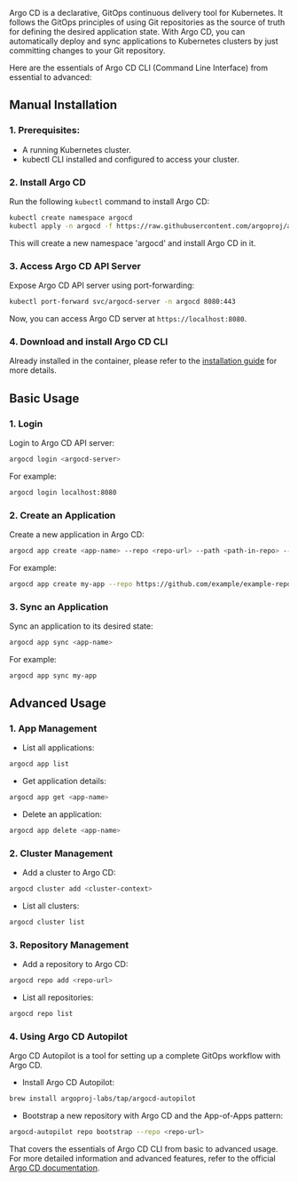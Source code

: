Argo CD is a declarative, GitOps continuous delivery tool for Kubernetes. It follows the GitOps principles of using Git repositories as the source of truth for defining the desired application state. With Argo CD, you can automatically deploy and sync applications to Kubernetes clusters by just committing changes to your Git repository.

Here are the essentials of Argo CD CLI (Command Line Interface) from essential to advanced:

## Manual Installation

### 1. Prerequisites:

- A running Kubernetes cluster.
- kubectl CLI installed and configured to access your cluster.

### 2. Install Argo CD

Run the following `kubectl` command to install Argo CD:

```bash
kubectl create namespace argocd
kubectl apply -n argocd -f https://raw.githubusercontent.com/argoproj/argo-cd/stable/manifests/install.yaml
```

This will create a new namespace 'argocd' and install Argo CD in it.

### 3. Access Argo CD API Server

Expose Argo CD API server using port-forwarding:

```bash
kubectl port-forward svc/argocd-server -n argocd 8080:443
```

Now, you can access Argo CD server at `https://localhost:8080`.

### 4. Download and install Argo CD CLI

Already installed in the container, please refer to the [installation guide](1.install-utilities.md) for more details.

## Basic Usage

### 1. Login

Login to Argo CD API server:

```bash
argocd login <argocd-server>
```

For example:

```bash
argocd login localhost:8080
```

### 2. Create an Application

Create a new application in Argo CD:

```bash
argocd app create <app-name> --repo <repo-url> --path <path-in-repo> --dest-namespace <namespace> --dest-server <cluster-url>
```

For example:

```bash
argocd app create my-app --repo https://github.com/example/example-repo.git --path /k8s-manifests --dest-namespace default --dest-server https://kubernetes.default.svc
```

### 3. Sync an Application

Sync an application to its desired state:

```bash
argocd app sync <app-name>
```

For example:

```bash
argocd app sync my-app
```

## Advanced Usage

### 1. App Management

- List all applications:

```bash
argocd app list
```

- Get application details:

```bash
argocd app get <app-name>
```

- Delete an application:

```bash
argocd app delete <app-name>
```

### 2. Cluster Management

- Add a cluster to Argo CD:

```bash
argocd cluster add <cluster-context>
```

- List all clusters:

```bash
argocd cluster list
```

### 3. Repository Management

- Add a repository to Argo CD:

```bash
argocd repo add <repo-url>
```

- List all repositories:

```bash
argocd repo list
```

### 4. Using Argo CD Autopilot

Argo CD Autopilot is a tool for setting up a complete GitOps workflow with Argo CD.

- Install Argo CD Autopilot:

```bash
brew install argoproj-labs/tap/argocd-autopilot
```

- Bootstrap a new repository with Argo CD and the App-of-Apps pattern:

```bash
argocd-autopilot repo bootstrap --repo <repo-url>
```

That covers the essentials of Argo CD CLI from basic to advanced usage. For more detailed information and advanced features, refer to the official [Argo CD documentation](https://argoproj.github.io/argo-cd/).
